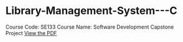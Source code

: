 # Library-Management-System---C
Course Code: SE133 Course Name: Software Development Capstone Project
[View the PDF](./Report_paper.pdf)
